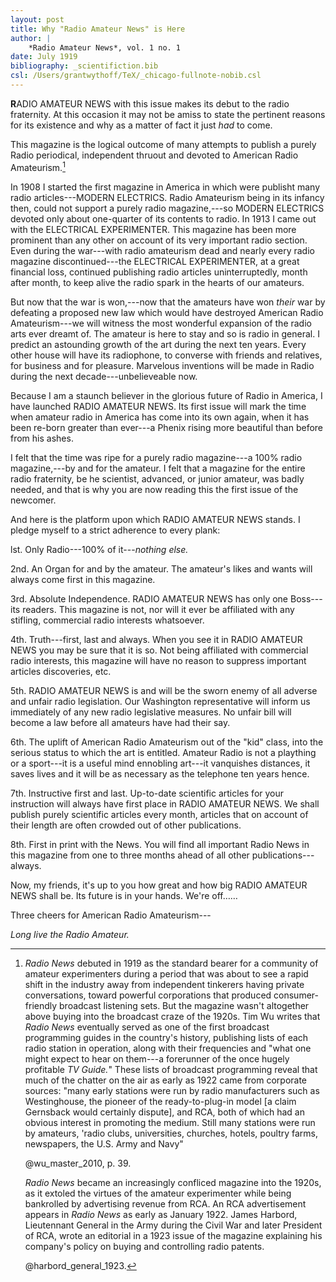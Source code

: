 ```yaml
---
layout: post
title: Why "Radio Amateur News" is Here
author: | 
    *Radio Amateur News*, vol. 1 no. 1
date: July 1919
bibliography: _scientifiction.bib
csl: /Users/grantwythoff/TeX/_chicago-fullnote-nobib.csl
---
```


**R**ADIO AMATEUR NEWS with this issue makes its debut to the radio fraternity. At this occasion it may not be amiss to state the pertinent reasons for its existence and why as a matter of fact it just *had* to come.

This magazine is the logical outcome of many attempts to publish a purely Radio periodical, independent thruout and devoted to American Radio Amateurism.[^wran]

In 1908 I started the first magazine in America in which were publisht many radio articles---MODERN ELECTRICS. Radio Amateurism being in its infancy then, could not support a purely radio magazine,---so MODERN ELECTRICS devoted only about one-quarter of its contents to radio. In 1913 I came out with the ELECTRICAL EXPERIMENTER. This magazine has been more prominent than any other on account of its very important radio section. Even during the war---with radio amateurism dead and nearly every radio magazine discontinued---the ELECTRICAL EXPERIMENTER, at a great financial loss, continued publishing radio articles uninterruptedly, month after month, to keep alive the radio spark in the hearts of our amateurs.

But now that the war is won,---now that the amateurs have won *their* war by defeating a proposed new law which would have destroyed American Radio Amateurism---we will witness the most wonderful expansion of the radio arts ever dreamt of. The amateur is here to stay and so is radio in general. I predict an astounding growth of the art during the next ten years. Every other house will have its radiophone, to converse with friends and relatives, for business and for pleasure. Marvelous inventions will be made in Radio during the next decade---unbelieveable now.

Because I am a staunch believer in the glorious future of Radio in America, I have launched RADIO AMATEUR NEWS. Its first issue will mark the time when amateur radio in America has come into its own again, when it has been re-born greater than ever---a Phenix rising more beautiful than before from his ashes.

I felt that the time was ripe for a purely radio magazine---a 100% radio magazine,---by and for the amateur. I felt that a magazine for the entire radio fraternity, be he scientist, advanced, or junior amateur, was badly needed, and that is why you are now reading this the first issue of the newcomer.

And here is the platform upon which RADIO AMATEUR NEWS stands. I pledge myself to a strict adherence to every plank:

lst. Only Radio---100% of it---*nothing else.*

2nd. An Organ for and by the amateur. The amateur's likes and wants will always come first in this magazine.

3rd. Absolute Independence. RADIO AMATEUR NEWS has only one Boss---its readers. This magazine is not, nor will it ever be affiliated with any stifling, commercial radio interests whatsoever.

4th. Truth---first, last and always. When you see it in RADIO AMATEUR NEWS you may be sure that it is so. Not being affiliated with commercial radio interests, this magazine will have no reason to suppress important articles discoveries, etc.

5th. RADIO AMATEUR NEWS is and will be the sworn enemy of all adverse and unfair radio legislation. Our Washington representative will inform us immediately of any new radio legislative measures. No unfair bill will become a law before all amateurs have had their say.

6th. The uplift of American Radio Amateurism out of the "kid" class, into the serious status to which the art is entitled. Amateur Radio is not a plaything or a sport---it is a useful mind ennobling art---it vanquishes distances, it saves lives and it will be as necessary as the telephone ten years hence.

7th. Instructive first and last. Up-to-date scientific articles for your instruction will always have first place in RADIO AMATEUR NEWS. We shall publish purely scientific articles every month, articles that on account of their length are often crowded out of other publications.

8th. First in print with the News. You will find all important Radio News in this magazine from one to three months ahead of all other publications---always.

Now, my friends, it's up to you how great and how big RADIO AMATEUR NEWS shall be. Its future is in your hands. We're off……

Three cheers for American Radio Amateurism---

*Long live the Radio Amateur.*

[^wran]: *Radio News* debuted in 1919 as the standard bearer for a community of amateur experimenters during a period that was about to see a rapid shift in the industry away from independent tinkerers having private conversations, toward powerful corporations that produced consumer-friendly broadcast listening sets.  But the magazine wasn't altogether above buying into the broadcast craze of the 1920s.  Tim Wu writes that *Radio News* eventually served as one of the first broadcast programming guides in the country's history, publishing lists of each radio station in operation, along with their frequencies and "what one might expect to hear on them---a forerunner of the once hugely profitable *TV Guide.*"  These lists of broadcast programming reveal that much of the chatter on the air as early as 1922 came from corporate sources:  "many early stations were run by radio manufacturers such as Westinghouse, the pioneer of the ready-to-plug-in model [a claim Gernsback would certainly dispute], and RCA, both of which had an obvious interest in promoting the medium.  Still many stations were run by amateurs, 'radio clubs, universities, churches, hotels, poultry farms, newspapers, the U.S. Army and Navy"
    
    @wu_master_2010, p. 39.
    
    *Radio News* became an increasingly confliced magazine into the 1920s, as it extoled the virtues of the amateur experimenter while being bankrolled by advertising revenue from RCA.  An RCA advertisement appears in *Radio News* as early as January 1922.  James Harbord, Lieutennant General in the Army during the Civil War and later President of RCA, wrote an editorial in a 1923 issue of the magazine explaining his company's policy on buying and controlling radio patents.
    
    @harbord_general_1923.